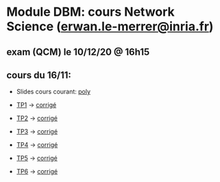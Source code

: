 # Module DBM: cours Network Science (erwan.le-merrer@inria.fr)

## exam (QCM) le 10/12/20 @ 16h15

## cours du 16/11:
* Slides cours courant: [poly](https://github.com/erwanlemerrer/erwanlemerrer.github.io/blob/master/cours/ESIR20/slides-c2.pdf)

* [TP1](https://github.com/erwanlemerrer/erwanlemerrer.github.io/blob/master/cours/ESIR20/esir-TP1.md) -> [corrigé](https://github.com/erwanlemerrer/erwanlemerrer.github.io/blob/master/cours/ESIR20/esir-TP1-correction.md)

* [TP2](https://github.com/erwanlemerrer/erwanlemerrer.github.io/blob/master/cours/ESIR20/esir-TP2.md) -> [corrigé](https://github.com/erwanlemerrer/erwanlemerrer.github.io/blob/master/cours/ESIR20/esir-TP2-correction.md)

* [TP3](https://github.com/erwanlemerrer/erwanlemerrer.github.io/blob/master/cours/ESIR20/esir-TP3.md) -> [corrigé](https://github.com/erwanlemerrer/erwanlemerrer.github.io/blob/master/cours/ESIR20/esir-TP2-correction.md)

* [TP4](https://github.com/erwanlemerrer/erwanlemerrer.github.io/blob/master/cours/ESIR20/esir-TP4.md) -> [corrigé](https://github.com/erwanlemerrer/erwanlemerrer.github.io/blob/master/cours/ESIR20/esir-TP2-correction.md)

* [TP5](https://github.com/erwanlemerrer/erwanlemerrer.github.io/blob/master/cours/ESIR20/esir-TP5.md) -> [corrigé](https://github.com/erwanlemerrer/erwanlemerrer.github.io/blob/master/cours/ESIR20/esir-TP2-correction.md)

* [TP6](https://github.com/erwanlemerrer/erwanlemerrer.github.io/blob/master/cours/ESIR20/esir-TP6.md) -> [corrigé](https://github.com/erwanlemerrer/erwanlemerrer.github.io/blob/master/cours/ESIR20/esir-TP2-correction.md)

